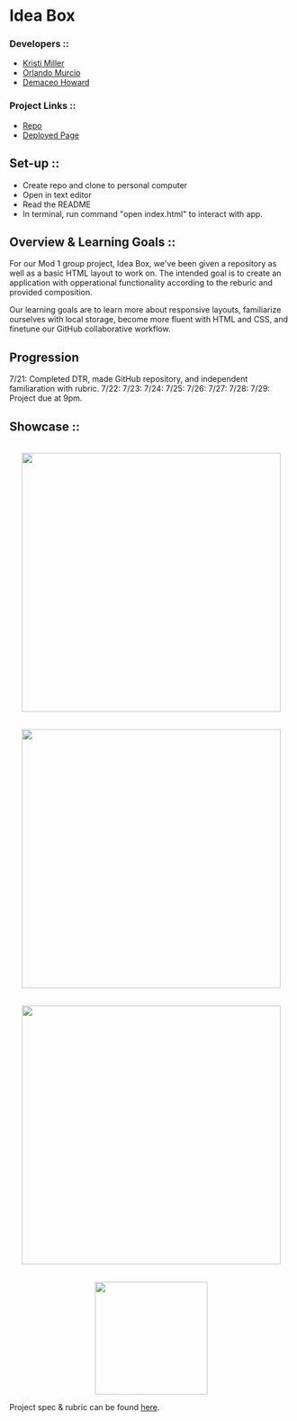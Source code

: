 # Idea Box
### Developers ::
- [Kristi Miller](https://github.com/Kristiannmiller)
- [Orlando Murcio](https://github.com/Atos20)
- [Demaceo Howard](https://github.com/Hdemaceo)

### Project Links ::
- [Repo](https://github.com/Hdemaceo/ideabox-boilerplate)
- [Deployed Page](https://hdemaceo.github.io/ideabox-boilerplate/)

## Set-up ::
- Create repo and clone to personal computer
- Open in text editor
- Read the README
- In terminal, run command "open index.html" to interact with app.

## Overview & Learning Goals ::
For our Mod 1 group project, Idea Box, we've been given a repository as well as a basic HTML layout to work on. The intended goal is to create an application with opperational functionality according to the reburic and provided composition.

Our learning goals are to learn more about responsive layouts, familiarize ourselves with local storage, become more fluent with HTML and CSS, and finetune our GitHub collaborative workflow.


## Progression
7/21: Completed DTR, made GitHub repository, and independent familiaration with rubric.
7/22:
7/23:
7/24:
7/25:
7/26:
7/27:
7/28:
7/29: Project due at 9pm.

## Showcase ::
<p align="center"> </br>
  <img width="460" height="auto" src=" " alt=" ">
</p>
<p align="center"> </br>
  <img width="460" height="auto" src=" " alt=" ">
</p>
<p align="center"> </br>
  <img width="460" height="auto" src=" " alt=" ">
</p>
<p align="center"></br>
  <img width="200" height="auto" src=" " alt=" ">
</p>

Project spec & rubric can be found [here](https://github.com/turingschool-examples/ideabox-boilerplate).

